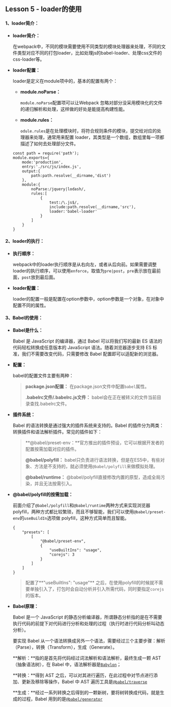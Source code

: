 ## Lesson 5 - loader的使用

#### 1、loader简介：

- **loader简介：**

  在webpack中，不同的模块需要使用不同类型的模块处理器来处理，不同的文件类型对应不同的打包loader，比如处理js的babel-loader、处理css文件的css-loader等。

- **loader配置：**

  loader是定义在module项中的，基本的配置有两个：

  - **module.noParse：**

    `module.noParse`配置项可以让Webpack 忽略对部分没采用模块化的文件的递归解析和处理，这样做的好处是能提高构建性能。

  - **module.rules：**

    `odule.rules`是在处理模块时，将符合规则条件的模块，提交给对应的处理器来处理，通常用来配置 loader，其类型是一个数组，数组里每一项都描述了如何去处理部分文件。

  ```shell
  const path = require('path');
  module.exports={
      mode:'production',
      entry:'./src/js/index.js',
      output:{
          path:path.resolve(__dirname,'dist')
      },
      module:{
          noParse:/jquery|lodash/,
          rules:[
              {
                  test:/\.js$/,
                  include:path.resolve(__dirname,'src'),
                  loader:'babel-loader'
              }
          ]
      }
  }
  ```

#### 2、loader的执行：

- **执行顺序：**

  webpack中的loader执行顺序是从右向左，或者从后向前。如果需要调整loader的执行顺序，可以使用`enforce`，取值为`pre|post`，`pre`表示放在最前面，`post`放到最后面。

- **loader配置：**

  loader的配置一般是配置在option参数中，option参数是一个对象，在对象中配置不同的属性。

#### 3、Babel的使用：

- **Babel是什么：**

  Babel 是 JavaScript 的编译器，通过 Babel 可以将我们写的最新 ES 语法的代码轻松转换成任意版本的 JavaScript 语法。随着浏览器逐步支持 ES 标准，我们不需要改变代码，只需要修改 Babel 配置即可以适配新的浏览器。

- **配置：**

  babel的配置文件主要有两种：

  > **package.json配置：** 在package.json文件中配置`babel`属性。
  >
  > **.babelrc文件/.babelrc.js文件：** babel会在正在被转义的文件当前目录查找.babelrc文件。

- **插件系统：**

  Babel 的语法转换是通过强大的插件系统来支持的。Babel 的插件分为两类：转换插件和语法解析插件。常见的插件如下：

  > **@babel/preset-env：**官方推出的插件预设，它可以根据开发者的配置按需加载对应的插件。
  >
  > **@babel/polyfill：** babel只负责进行语法转换，但是在ES5中，有些对象、方法是不支持的，就必须使用`@babel/polyfill`来做模拟处理。
  >
  > **@babel/runtime：** @babel/polyfill直接修改内置的原型，造成全局污染，并且无法按需引入。

- **@babel/polyfill的按需加载：**
  
  前面介绍了`@babel/polyfill`和`@babel/runtime`两种方式来实现浏览器 polyfill，两种方式都比较繁琐，而且不够智能，我们可以使用`@babel/preset-env`的`useBuildIn`选项做 polyfill，这种方式简单而且智能。
  
  ```shell
  {
      "presets": [
          [
              "@babel/preset-env",
              {
                  "useBuiltIns": "usage",
                  "corejs": 3
              }
          ]
      ]
  }
  ```
  
  > 配置了**"useBuiltIns": "usage"** 之后，在使用polyfill的时候就不需要单独引入了，打包时会自动分析并引入所需代码，同时要指定`corejs`的版本。

- **Babel原理：**

  Babel 是一个 JavaScript 的静态分析编译器，所谓静态分析指的是在不需要执行代码的前提下对代码进行分析和处理的过程（执行时进行代码分析叫动态分析）。

  要实现 Babel 从一个语法转换成另外一个语法，需要经过三个主要步骤：解析（Parse），转换（Transform），生成（Generate）。

  **解析：**指的是首先将代码经过词法解析和语法解析，最终生成一颗 AST（抽象语法树），在 Babel 中，语法解析器是[`Babylon`](https://github.com/babel/babylon)；

  **转换：**得到 AST 之后，可以对其进行遍历，在此过程中对节点进行添加、更新及移除等操作，Babel 中 AST 遍历工具是[`@babel/traverse`](https://github.com/babel/babel/tree/master/packages/babel-traverse)

  **生成：**经过一系列转换之后得到的一颗新树，要将树转换成代码，就是生成的过程，Babel 用到的是[`@babel/generator`](https://github.com/babel/babel/tree/master/packages/babel-generator)

#### 


